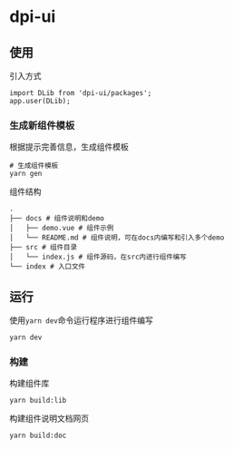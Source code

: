 # dpi-ui

## 使用

引入方式

```shell
import DLib from 'dpi-ui/packages';
app.user(DLib);
```

### 生成新组件模板

根据提示完善信息，生成组件模板

```shell
# 生成组件模板
yarn gen
```

组件结构

```shell
.
├── docs # 组件说明和demo
│   ├── demo.vue # 组件示例
│   └── README.md # 组件说明，可在docs内编写和引入多个demo
├── src # 组件目录
│   └── index.js # 组件源码，在src内进行组件编写
└── index # 入口文件
```

## 运行

使用`yarn dev`命令运行程序进行组件编写

```shell
yarn dev
```

### 构建

构建组件库

```shell
yarn build:lib
```

构建组件说明文档网页

```shell
yarn build:doc
```

